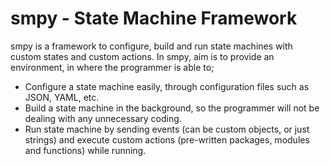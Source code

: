 <h1>smpy - State Machine Framework</h1>
smpy is a framework to configure, build and run state machines with custom states and custom actions. In smpy, aim is to provide an environment, in where the programmer is able to;

- Configure a state machine easily, through configuration files such as JSON, YAML, etc.
- Build a state machine in the background, so the programmer will not be dealing with any unnecessary coding.
- Run state machine by sending events (can be custom objects, or just strings) and execute custom actions (pre-written packages, modules and functions) while running.
